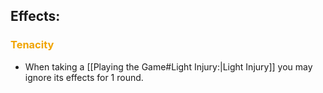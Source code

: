 ## Effects:
### <span style="font-weight:bold;color:rgb(240, 164, 0)">Tenacity</span>
- When taking a [[Playing the Game#Light Injury:|Light Injury]] you may ignore its effects for 1 round.